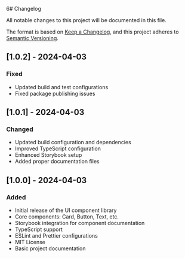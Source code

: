 6# Changelog 

All notable changes to this project will be documented in this file.

The format is based on [Keep a Changelog](https://keepachangelog.com/en/1.0.0/),
and this project adheres to [Semantic Versioning](https://semver.org/spec/v2.0.0.html).

## [1.0.2] - 2024-04-03

### Fixed

- Updated build and test configurations
- Fixed package publishing issues

## [1.0.1] - 2024-04-03

### Changed

- Updated build configuration and dependencies
- Improved TypeScript configuration
- Enhanced Storybook setup
- Added proper documentation files

## [1.0.0] - 2024-04-03

### Added

- Initial release of the UI component library
- Core components: Card, Button, Text, etc.
- Storybook integration for component documentation
- TypeScript support
- ESLint and Prettier configurations
- MIT License
- Basic project documentation
